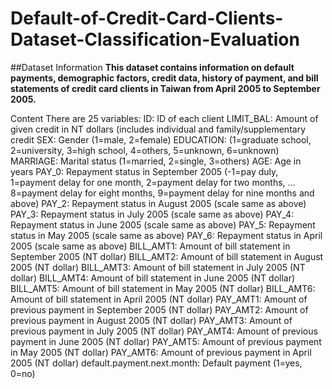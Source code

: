 # Default-of-Credit-Card-Clients-Dataset-Classification-Evaluation

##Dataset Information
**This dataset contains information on default payments, demographic factors, credit data, history of payment, and bill statements of credit card clients in Taiwan from April 2005 to September 2005.**

Content
There are 25 variables:
ID: ID of each client
LIMIT_BAL: Amount of given credit in NT dollars (includes individual and family/supplementary credit
SEX: Gender (1=male, 2=female)
EDUCATION: (1=graduate school, 2=university, 3=high school, 4=others, 5=unknown, 6=unknown)
MARRIAGE: Marital status (1=married, 2=single, 3=others)
AGE: Age in years
PAY_0: Repayment status in September 2005 (-1=pay duly, 1=payment delay for one month, 2=payment delay for two months, … 8=payment delay for eight months, 9=payment delay for nine months and above)
PAY_2: Repayment status in August 2005 (scale same as above)
PAY_3: Repayment status in July 2005 (scale same as above)
PAY_4: Repayment status in June 2005 (scale same as above)
PAY_5: Repayment status in May 2005 (scale same as above)
PAY_6: Repayment status in April 2005 (scale same as above)
BILL_AMT1: Amount of bill statement in September 2005 (NT dollar)
BILL_AMT2: Amount of bill statement in August 2005 (NT dollar)
BILL_AMT3: Amount of bill statement in July 2005 (NT dollar)
BILL_AMT4: Amount of bill statement in June 2005 (NT dollar)
BILL_AMT5: Amount of bill statement in May 2005 (NT dollar)
BILL_AMT6: Amount of bill statement in April 2005 (NT dollar)
PAY_AMT1: Amount of previous payment in September 2005 (NT dollar)
PAY_AMT2: Amount of previous payment in August 2005 (NT dollar)
PAY_AMT3: Amount of previous payment in July 2005 (NT dollar)
PAY_AMT4: Amount of previous payment in June 2005 (NT dollar)
PAY_AMT5: Amount of previous payment in May 2005 (NT dollar)
PAY_AMT6: Amount of previous payment in April 2005 (NT dollar)
default.payment.next.month: Default payment (1=yes, 0=no)
